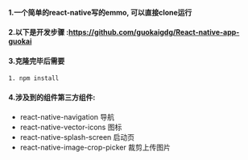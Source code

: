 #### 1.一个简单的react-native写的emmo, 可以直接clone运行 
#### 2.以下是开发步骤 :https://github.com/guokaigdg/React-native-app-guokai


#### 3.克隆完毕后需要
```
1. npm install 
```


#### 4.涉及到的组件第三方组件: 
- react-native-navigation 导航
- react-native-vector-icons  图标
- react-native-splash-screen 启动页
- react-native-image-crop-picker 裁剪上传图片


